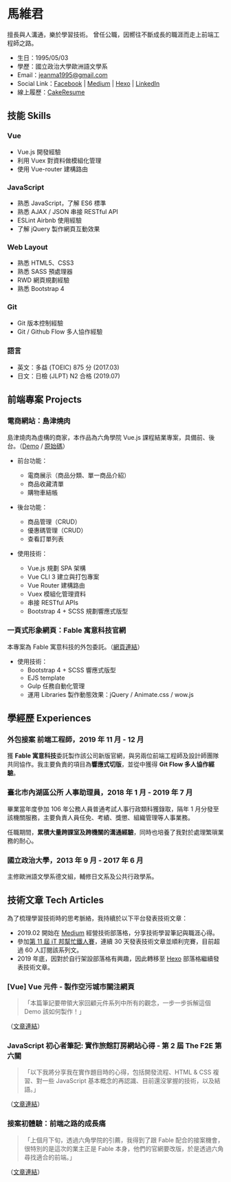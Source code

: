 # 馬維君

擅長與人溝通，樂於學習技術。
曾任公職，因嚮往不斷成長的職涯而走上前端工程師之路。

- 生日：1995/05/03
- 學歷：國立政治大學歐洲語文學系
- Email：<jeanma1995@gmail.com>
- Social Link：[Facebook](https://www.facebook.com/weichun.ma.56) | [Medium](https://medium.com/%E9%A6%AC%E6%A0%BC%E8%95%BE%E7%89%B9%E7%9A%84%E5%86%92%E9%9A%AA%E8%80%85%E6%97%A5%E8%AA%8C) | [Hexo](https://gretema.github.io/) | [LinkedIn](https://www.linkedin.com/in/%E7%B6%AD%E5%90%9B-%E9%A6%AC-593aa31a0/)
- 線上履歷：[CakeResume](https://www.cakeresume.com/s--WXv-Ztp3faifA6ncdiVBDg--/weichun-ma)

## 技能 Skills

### Vue

- Vue.js 開發經驗
- 利用 Vuex 對資料做模組化管理
- 使用 Vue-router 建構路由

### JavaScript

- 熟悉 JavaScript，了解 ES6 標準
- 熟悉 AJAX / JSON 串接 RESTful API
- ESLint Airbnb 使用經驗
- 了解 jQuery 製作網頁互動效果

### Web Layout

- 熟悉 HTML5、CSS3
- 熟悉 SASS 預處理器
- RWD 網頁規劃經驗
- 熟悉 Bootstrap 4

### Git

- Git 版本控制經驗
- Git / Github Flow 多人協作經驗

### 語言

- 英文：多益 (TOEIC) 875 分 (2017.03)
- 日文：日檢 (JLPT) N2 合格 (2019.07)

## 前端專案 Projects

### 電商網站：島津燒肉

島津燒肉為虛構的商家，本作品為六角學院 Vue.js 課程結業專案，具備前、後台。（[Demo](https://gretema.github.io/ShimazuV2/) / [原始碼](https://github.com/gretema/ShimazuV2)）

- 前台功能：
  - 電商展示（商品分類、單一商品介紹）
  - 商品收藏清單
  - 購物車結帳

- 後台功能：
  - 商品管理（CRUD）
  - 優惠碼管理（CRUD）
  - 查看訂單列表

- 使用技術：
  - Vue.js 規劃 SPA 架構
  - Vue CLI 3 建立與打包專案
  - Vue Router 建構路由
  - Vuex 模組化管理資料
  - 串接 RESTful APIs
  - Bootstrap 4 + SCSS 規劃響應式版型

### 一頁式形象網頁：Fable 寓意科技官網

本專案為 Fable 寓意科技的外包委託。（[網頁連結](https://www.fable.com.tw/)）

- 使用技術：
  - Bootstrap 4 + SCSS 響應式版型
  - EJS template
  - Gulp 任務自動化管理
  - 運用 Libraries 製作動態效果：jQuery / Animate.css / wow.js

## 學經歷 Experiences

### 外包接案 前端工程師，2019 年 11 月 - 12 月

獲 **Fable 寓意科技**委託製作該公司新版官網，與另兩位前端工程師及設計師團隊共同協作。我主要負責的項目為**響應式切版**，並從中獲得 **Git Flow 多人協作經驗**。

### 臺北市內湖區公所 人事助理員，2018 年 1 月 - 2019 年 7 月

畢業當年度參加 106 年公務人員普通考試人事行政類科獲錄取，隔年 1 月分發至該機關服務，主要負責人員任免、考績、獎懲、組織管理等人事業務。

任職期間，**累積大量跨課室及跨機關的溝通經驗**，同時也培養了我對於處理繁瑣業務的耐心。

### 國立政治大學，2013 年 9 月 - 2017 年 6 月

主修歐洲語文學系德文組，輔修日文系及公共行政學系。

## 技術文章 Tech Articles

為了梳理學習技術時的思考脈絡，我持續於以下平台發表技術文章：

- 2019.02 開始在 [Medium](https://medium.com/%E9%A6%AC%E6%A0%BC%E8%95%BE%E7%89%B9%E7%9A%84%E5%86%92%E9%9A%AA%E8%80%85%E6%97%A5%E8%AA%8C) 經營技術部落格，分享技術學習筆記與職涯心得。
- 參加[第 11 屆 iT 邦幫忙鐵人賽](https://ithelp.ithome.com.tw/users/20120114/ironman/2307)，連續 30 天發表技術文章並順利完賽，目前超過 60 人訂閱該系列文。
- 2019 年底，因對於自行架設部落格有興趣，因此轉移至 [Hexo](https://gretema.github.io/) 部落格繼續發表技術文章。

### [Vue] Vue 元件 - 製作空污城市關注網頁

> 「本篇筆記要帶領大家回顧元件系列中所有的觀念，一步一步拆解這個 Demo 該如何製作！」

（[文章連結](https://gretema.github.io/Vuejs/20191222/3102883103/)）

### JavaScript 初心者筆記: 實作旅館訂房網站心得 - 第 2 屆 The F2E 第六關

> 「以下我將分享我在實作題目時的心得，包括開發流程、HTML & CSS 複習、對一些 JavaScript 基本概念的再認識、目前還沒掌握的技術，以及結語。」

（[文章連結](https://ithelp.ithome.com.tw/articles/10223268)）

### 接案初體驗：前端之路的成長痛

> 「上個月下旬，透過六角學院的引薦，我得到了跟 Fable 配合的接案機會，很特別的是這次的業主正是 Fable 本身，他們的官網要改版，於是透過六角尋找適合的前端。」

（[文章連結](https://medium.com/%E9%A6%AC%E6%A0%BC%E8%95%BE%E7%89%B9%E7%9A%84%E5%86%92%E9%9A%AA%E8%80%85%E6%97%A5%E8%AA%8C/%E6%8E%A5%E6%A1%88%E5%88%9D%E9%AB%94%E9%A9%97-%E5%89%8D%E7%AB%AF%E4%B9%8B%E8%B7%AF%E7%9A%84%E6%88%90%E9%95%B7%E7%97%9B-e1f804014044)）
